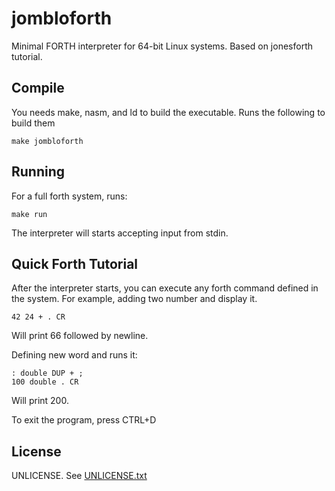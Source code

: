 # jombloforth

Minimal FORTH interpreter for 64-bit Linux systems. Based on
jonesforth tutorial.

## Compile

You needs make, nasm, and ld to build the executable. Runs the following to build them

```
make jombloforth
```

## Running

For a full forth system, runs:

```
make run
```

The interpreter will starts accepting input from stdin.

## Quick Forth Tutorial

After the interpreter starts, you can execute any forth command defined in the system. For example, adding two number and display it.

```
42 24 + . CR
```

Will print 66 followed by newline.

Defining new word and runs it:

```
: double DUP + ;
100 double . CR
```

Will print 200.

To exit the program, press CTRL+D

## License

UNLICENSE. See [UNLICENSE.txt](/UNLICENSE.txt)